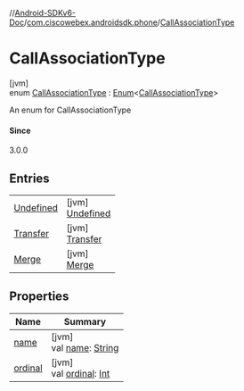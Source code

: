 //[Android-SDKv6-Doc](../../../index.md)/[com.ciscowebex.androidsdk.phone](../index.md)/[CallAssociationType](index.md)

# CallAssociationType

[jvm]\
enum [CallAssociationType](index.md) : [Enum](https://kotlinlang.org/api/latest/jvm/stdlib/kotlin/-enum/index.html)&lt;[CallAssociationType](index.md)&gt; 

An enum for CallAssociationType

#### Since

3.0.0

## Entries

| | |
|---|---|
| [Undefined](-undefined/index.md) | [jvm]<br>[Undefined](-undefined/index.md) |
| [Transfer](-transfer/index.md) | [jvm]<br>[Transfer](-transfer/index.md) |
| [Merge](-merge/index.md) | [jvm]<br>[Merge](-merge/index.md) |

## Properties

| Name | Summary |
|---|---|
| [name](../../com.ciscowebex.androidsdk.team/-list-team-membership-result/-bad-request/index.md#-372974862%2FProperties%2F-411797461) | [jvm]<br>val [name](../../com.ciscowebex.androidsdk.team/-list-team-membership-result/-bad-request/index.md#-372974862%2FProperties%2F-411797461): [String](https://kotlinlang.org/api/latest/jvm/stdlib/kotlin/-string/index.html) |
| [ordinal](../../com.ciscowebex.androidsdk.team/-list-team-membership-result/-bad-request/index.md#-739389684%2FProperties%2F-411797461) | [jvm]<br>val [ordinal](../../com.ciscowebex.androidsdk.team/-list-team-membership-result/-bad-request/index.md#-739389684%2FProperties%2F-411797461): [Int](https://kotlinlang.org/api/latest/jvm/stdlib/kotlin/-int/index.html) |
